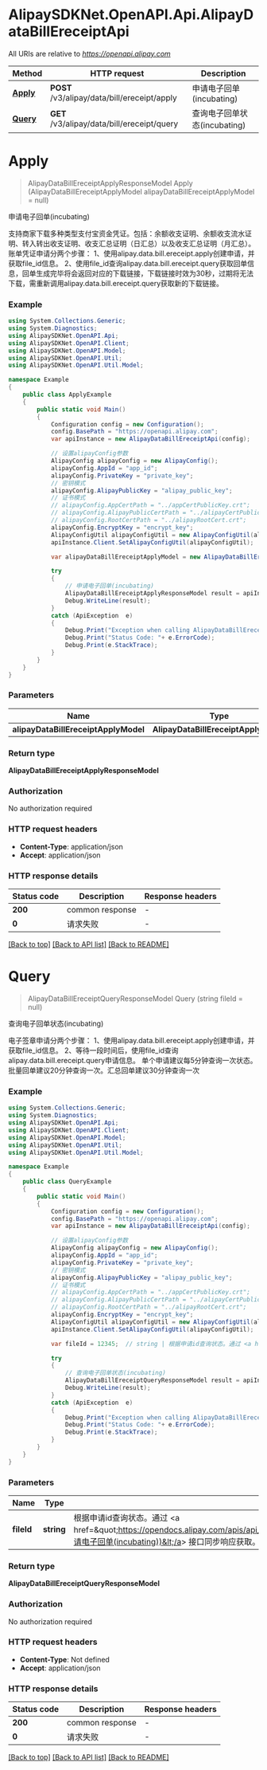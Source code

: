 # AlipaySDKNet.OpenAPI.Api.AlipayDataBillEreceiptApi

All URIs are relative to *https://openapi.alipay.com*

Method | HTTP request | Description
------------- | ------------- | -------------
[**Apply**](AlipayDataBillEreceiptApi.md#apply) | **POST** /v3/alipay/data/bill/ereceipt/apply | 申请电子回单(incubating)
[**Query**](AlipayDataBillEreceiptApi.md#query) | **GET** /v3/alipay/data/bill/ereceipt/query | 查询电子回单状态(incubating)


<a name="apply"></a>
# **Apply**
> AlipayDataBillEreceiptApplyResponseModel Apply (AlipayDataBillEreceiptApplyModel alipayDataBillEreceiptApplyModel = null)

申请电子回单(incubating)

支持商家下载多种类型支付宝资金凭证。包括：余额收支证明、余额收支流水证明、转入转出收支证明、收支汇总证明（日汇总）以及收支汇总证明（月汇总）。  账单凭证申请分两个步骤：  1、使用alipay.data.bill.ereceipt.apply创建申请，并获取file_id信息。  2、使用file_id查询alipay.data.bill.ereceipt.query获取回单信息，回单生成完毕将会返回对应的下载链接，下载链接时效为30秒，过期将无法下载，需重新调用alipay.data.bill.ereceipt.query获取新的下载链接。

### Example
```csharp
using System.Collections.Generic;
using System.Diagnostics;
using AlipaySDKNet.OpenAPI.Api;
using AlipaySDKNet.OpenAPI.Client;
using AlipaySDKNet.OpenAPI.Model;
using AlipaySDKNet.OpenAPI.Util;
using AlipaySDKNet.OpenAPI.Util.Model;

namespace Example
{
    public class ApplyExample
    {
        public static void Main()
        {
            Configuration config = new Configuration();
            config.BasePath = "https://openapi.alipay.com";
            var apiInstance = new AlipayDataBillEreceiptApi(config);

            // 设置alipayConfig参数
            AlipayConfig alipayConfig = new AlipayConfig();
            alipayConfig.AppId = "app_id";
            alipayConfig.PrivateKey = "private_key";
            // 密钥模式
            alipayConfig.AlipayPublicKey = "alipay_public_key";
            // 证书模式
            // alipayConfig.AppCertPath = "../appCertPublicKey.crt";
            // alipayConfig.AlipayPublicCertPath = "../alipayCertPublicKey_RSA2.crt";
            // alipayConfig.RootCertPath = "../alipayRootCert.crt";
            alipayConfig.EncryptKey = "encrypt_key";
            AlipayConfigUtil alipayConfigUtil = new AlipayConfigUtil(alipayConfig);
            apiInstance.Client.SetAlipayConfigUtil(alipayConfigUtil);

            var alipayDataBillEreceiptApplyModel = new AlipayDataBillEreceiptApplyModel(); // AlipayDataBillEreceiptApplyModel |  (optional) 

            try
            {
                // 申请电子回单(incubating)
                AlipayDataBillEreceiptApplyResponseModel result = apiInstance.Apply(alipayDataBillEreceiptApplyModel);
                Debug.WriteLine(result);
            }
            catch (ApiException  e)
            {
                Debug.Print("Exception when calling AlipayDataBillEreceiptApi.Apply: " + e.Message );
                Debug.Print("Status Code: "+ e.ErrorCode);
                Debug.Print(e.StackTrace);
            }
        }
    }
}
```

### Parameters

Name | Type | Description  | Notes
------------- | ------------- | ------------- | -------------
 **alipayDataBillEreceiptApplyModel** | **AlipayDataBillEreceiptApplyModel**|  | [optional] 

### Return type

**AlipayDataBillEreceiptApplyResponseModel**

### Authorization

No authorization required

### HTTP request headers

 - **Content-Type**: application/json
 - **Accept**: application/json


### HTTP response details
| Status code | Description | Response headers |
|-------------|-------------|------------------|
| **200** | common response |  -  |
| **0** | 请求失败 |  -  |

[[Back to top]](#) [[Back to API list]](../README.md#documentation-for-api-endpoints) [[Back to README]](../README.md)

<a name="query"></a>
# **Query**
> AlipayDataBillEreceiptQueryResponseModel Query (string fileId = null)

查询电子回单状态(incubating)

电子签章申请分两个步骤：  1、使用alipay.data.bill.ereceipt.apply创建申请，并获取file_id信息。 2、等待一段时间后，使用file_id查询alipay.data.bill.ereceipt.query申请信息。  单个申请建议每5分钟查询一次状态。批量回单建议20分钟查询一次。汇总回单建议30分钟查询一次

### Example
```csharp
using System.Collections.Generic;
using System.Diagnostics;
using AlipaySDKNet.OpenAPI.Api;
using AlipaySDKNet.OpenAPI.Client;
using AlipaySDKNet.OpenAPI.Model;
using AlipaySDKNet.OpenAPI.Util;
using AlipaySDKNet.OpenAPI.Util.Model;

namespace Example
{
    public class QueryExample
    {
        public static void Main()
        {
            Configuration config = new Configuration();
            config.BasePath = "https://openapi.alipay.com";
            var apiInstance = new AlipayDataBillEreceiptApi(config);

            // 设置alipayConfig参数
            AlipayConfig alipayConfig = new AlipayConfig();
            alipayConfig.AppId = "app_id";
            alipayConfig.PrivateKey = "private_key";
            // 密钥模式
            alipayConfig.AlipayPublicKey = "alipay_public_key";
            // 证书模式
            // alipayConfig.AppCertPath = "../appCertPublicKey.crt";
            // alipayConfig.AlipayPublicCertPath = "../alipayCertPublicKey_RSA2.crt";
            // alipayConfig.RootCertPath = "../alipayRootCert.crt";
            alipayConfig.EncryptKey = "encrypt_key";
            AlipayConfigUtil alipayConfigUtil = new AlipayConfigUtil(alipayConfig);
            apiInstance.Client.SetAlipayConfigUtil(alipayConfigUtil);

            var fileId = 12345;  // string | 根据申请id查询状态。通过 <a href=\"https://opendocs.alipay.com/apis/api_15/alipay.data.bill.ereceipt.apply\">alipay.data.bill.ereceipt.apply(申请电子回单(incubating))</a> 接口同步响应获取。 (optional) 

            try
            {
                // 查询电子回单状态(incubating)
                AlipayDataBillEreceiptQueryResponseModel result = apiInstance.Query(fileId);
                Debug.WriteLine(result);
            }
            catch (ApiException  e)
            {
                Debug.Print("Exception when calling AlipayDataBillEreceiptApi.Query: " + e.Message );
                Debug.Print("Status Code: "+ e.ErrorCode);
                Debug.Print(e.StackTrace);
            }
        }
    }
}
```

### Parameters

Name | Type | Description  | Notes
------------- | ------------- | ------------- | -------------
 **fileId** | **string**| 根据申请id查询状态。通过 &lt;a href&#x3D;\&quot;https://opendocs.alipay.com/apis/api_15/alipay.data.bill.ereceipt.apply\&quot;&gt;alipay.data.bill.ereceipt.apply(申请电子回单(incubating))&lt;/a&gt; 接口同步响应获取。 | [optional] 

### Return type

**AlipayDataBillEreceiptQueryResponseModel**

### Authorization

No authorization required

### HTTP request headers

 - **Content-Type**: Not defined
 - **Accept**: application/json


### HTTP response details
| Status code | Description | Response headers |
|-------------|-------------|------------------|
| **200** | common response |  -  |
| **0** | 请求失败 |  -  |

[[Back to top]](#) [[Back to API list]](../README.md#documentation-for-api-endpoints) [[Back to README]](../README.md)

